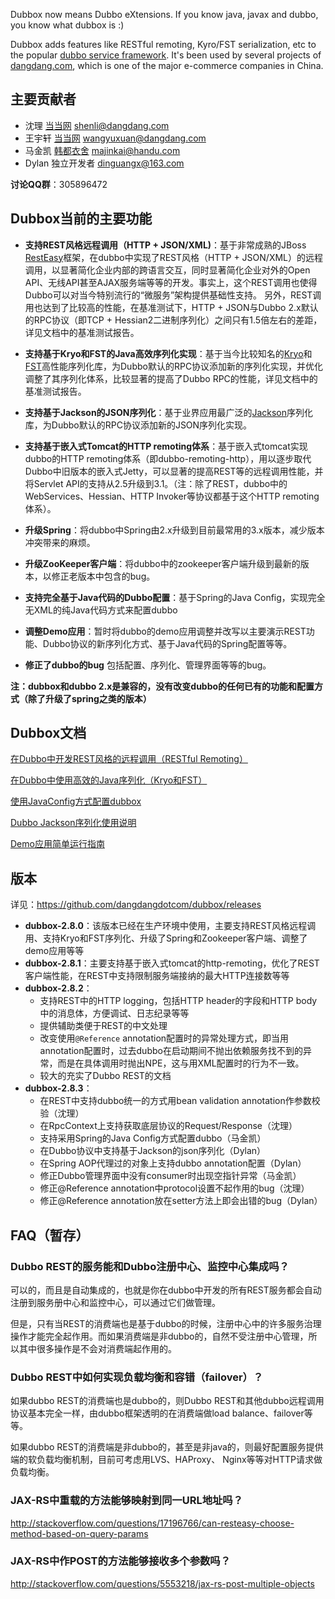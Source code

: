 Dubbox now means Dubbo eXtensions. If you know java, javax and dubbo, you know what dubbox is :)

Dubbox adds features like RESTful remoting, Kyro/FST serialization, etc to the popular [dubbo service framework](http://github.com/alibaba/dubbo). It's been used by several projects of [dangdang.com](http://www.dangdang.com), which is one of the major e-commerce companies in China.

## 主要贡献者

* 沈理 [当当网](http://www.dangdang.com/) shenli@dangdang.com
* 王宇轩 [当当网](http://www.dangdang.com/) wangyuxuan@dangdang.com
* 马金凯 [韩都衣舍](http://www.handu.com/) majinkai@handu.com
* Dylan 独立开发者 dinguangx@163.com

**讨论QQ群**：305896472

## Dubbox当前的主要功能

* **支持REST风格远程调用（HTTP + JSON/XML)**：基于非常成熟的JBoss [RestEasy](http://resteasy.jboss.org/)框架，在dubbo中实现了REST风格（HTTP + JSON/XML）的远程调用，以显著简化企业内部的跨语言交互，同时显著简化企业对外的Open API、无线API甚至AJAX服务端等等的开发。事实上，这个REST调用也使得Dubbo可以对当今特别流行的“微服务”架构提供基础性支持。 另外，REST调用也达到了比较高的性能，在基准测试下，HTTP + JSON与Dubbo 2.x默认的RPC协议（即TCP + Hessian2二进制序列化）之间只有1.5倍左右的差距，详见文档中的基准测试报告。

* **支持基于Kryo和FST的Java高效序列化实现**：基于当今比较知名的[Kryo](https://github.com/EsotericSoftware/kryo)和[FST](https://github.com/RuedigerMoeller/fast-serialization)高性能序列化库，为Dubbo默认的RPC协议添加新的序列化实现，并优化调整了其序列化体系，比较显著的提高了Dubbo RPC的性能，详见文档中的基准测试报告。

* **支持基于Jackson的JSON序列化**：基于业界应用最广泛的[Jackson](http://jackson.codehaus.org/)序列化库，为Dubbo默认的RPC协议添加新的JSON序列化实现。

* **支持基于嵌入式Tomcat的HTTP remoting体系**：基于嵌入式tomcat实现dubbo的HTTP remoting体系（即dubbo-remoting-http），用以逐步取代Dubbo中旧版本的嵌入式Jetty，可以显著的提高REST等的远程调用性能，并将Servlet API的支持从2.5升级到3.1。（注：除了REST，dubbo中的WebServices、Hessian、HTTP Invoker等协议都基于这个HTTP remoting体系）。

* **升级Spring**：将dubbo中Spring由2.x升级到目前最常用的3.x版本，减少版本冲突带来的麻烦。

* **升级ZooKeeper客户端**：将dubbo中的zookeeper客户端升级到最新的版本，以修正老版本中包含的bug。

* **支持完全基于Java代码的Dubbo配置**：基于Spring的Java Config，实现完全无XML的纯Java代码方式来配置dubbo

* **调整Demo应用**：暂时将dubbo的demo应用调整并改写以主要演示REST功能、Dubbo协议的新序列化方式、基于Java代码的Spring配置等等。

* **修正了dubbo的bug** 包括配置、序列化、管理界面等等的bug。

**注：dubbox和dubbo 2.x是兼容的，没有改变dubbo的任何已有的功能和配置方式（除了升级了spring之类的版本）**

## Dubbox文档

[在Dubbo中开发REST风格的远程调用（RESTful Remoting）](http://dangdangdotcom.github.io/dubbox/rest.html)

[在Dubbo中使用高效的Java序列化（Kryo和FST）](http://dangdangdotcom.github.io/dubbox/serialization.html)

[使用JavaConfig方式配置dubbox](http://dangdangdotcom.github.io/dubbox/java-config.html)

[Dubbo Jackson序列化使用说明](http://dangdangdotcom.github.io/dubbox/jackson.html)

[Demo应用简单运行指南](http://dangdangdotcom.github.io/dubbox/demo.html)

## 版本

详见：https://github.com/dangdangdotcom/dubbox/releases

* **dubbox-2.8.0**：该版本已经在生产环境中使用，主要支持REST风格远程调用、支持Kryo和FST序列化、升级了Spring和Zookeeper客户端、调整了demo应用等等
* **dubbox-2.8.1**：主要支持基于嵌入式tomcat的http-remoting，优化了REST客户端性能，在REST中支持限制服务端接纳的最大HTTP连接数等等
* **dubbox-2.8.2**：
    * 支持REST中的HTTP logging，包括HTTP header的字段和HTTP body中的消息体，方便调试、日志纪录等等
    * 提供辅助类便于REST的中文处理
    * 改变使用`@Reference` annotation配置时的异常处理方式，即当用annotation配置时，过去dubbo在启动期间不抛出依赖服务找不到的异常，而是在具体调用时抛出NPE，这与用XML配置时的行为不一致。
    * 较大的充实了Dubbo REST的文档
* **dubbox-2.8.3**：
    * 在REST中支持dubbo统一的方式用bean validation annotation作参数校验（沈理）
    * 在RpcContext上支持获取底层协议的Request/Response（沈理）
    * 支持采用Spring的Java Config方式配置dubbo（马金凯）
    * 在Dubbo协议中支持基于Jackson的json序列化（Dylan）
    * 在Spring AOP代理过的对象上支持dubbo annotation配置（Dylan）
    * 修正Dubbo管理界面中没有consumer时出现空指针异常（马金凯）
    * 修正@Reference annotation中protocol设置不起作用的bug（沈理）
    * 修正@Reference annotation放在setter方法上即会出错的bug（Dylan）

## FAQ（暂存）

### Dubbo REST的服务能和Dubbo注册中心、监控中心集成吗？

可以的，而且是自动集成的，也就是你在dubbo中开发的所有REST服务都会自动注册到服务册中心和监控中心，可以通过它们做管理。

但是，只有当REST的消费端也是基于dubbo的时候，注册中心中的许多服务治理操作才能完全起作用。而如果消费端是非dubbo的，自然不受注册中心管理，所以其中很多操作是不会对消费端起作用的。

### Dubbo REST中如何实现负载均衡和容错（failover）？

如果dubbo REST的消费端也是dubbo的，则Dubbo REST和其他dubbo远程调用协议基本完全一样，由dubbo框架透明的在消费端做load balance、failover等等。

如果dubbo REST的消费端是非dubbo的，甚至是非java的，则最好配置服务提供端的软负载均衡机制，目前可考虑用LVS、HAProxy、 Nginx等等对HTTP请求做负载均衡。

### JAX-RS中重载的方法能够映射到同一URL地址吗？

http://stackoverflow.com/questions/17196766/can-resteasy-choose-method-based-on-query-params

### JAX-RS中作POST的方法能够接收多个参数吗？

http://stackoverflow.com/questions/5553218/jax-rs-post-multiple-objects